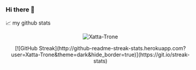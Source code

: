 ### Hi there 👋

<!--
**Xatta-Trone/Xatta-Trone** is a ✨ _special_ ✨ repository because its `README.md` (this file) appears on your GitHub profile.

Here are some ideas to get you started:

- 🔭 I’m currently working on ...
- 🌱 I’m currently learning ...
- 👯 I’m looking to collaborate on ...
- 🤔 I’m looking for help with ...
- 💬 Ask me about ...
- 📫 How to reach me: ...
- 😄 Pronouns: ...
- ⚡ Fun fact: ...
-->


📈 my github stats

<p align="center"> <img src="https://github-readme-stats.vercel.app/api?username=Xatta-Trone&show_icons=true&theme=gotham" alt="Xatta-Trone" /> </p>
  <p align="center"> [![GitHub Streak](http://github-readme-streak-stats.herokuapp.com?user=Xatta-Trone&theme=dark&hide_border=true)](https://git.io/streak-stats) </p>
  
  
